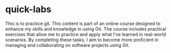 # quick-labs
This is to practice git. This content is part of an online course designed to enhance my skills and knowledge in using Git. The course includes practical exercises that allow me to practice and apply what I’ve learned in real-world scenarios. By completing these tasks, I aim to become more proficient in managing and collaborating on software projects using Git.
